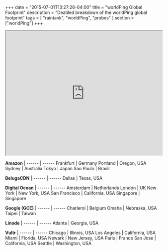 +++
date = "2015-07-01T13:27:26-04:00"
title = "worldPing Global Footprint"
description = "Deatiled breakdown of the worldPing global footprint"
tags = [ "raintank", "worldPing", "probes" ]
section = ["worldPing"]
+++

<iframe src="https://www.google.com/maps/d/embed?mid=1--hr2oTbvXbSEoqeB5K4rOl3YHo" width="100%" height="400"></iframe><br/>

**Amazon** | 
------ | ------
Frankfurt | Germany
Portland | Oregon, USA
Sydney | Australia
Tokyo | Japan
Sao Paulo | Brasil

**BelugaCDN** | 
------ | ------
Dallas | Texas, USA

**Digital Ocean** | 
------ | ------ 
Amsterdam | Netherlands
London | UK
New York | New York, USA
San Francisco | California, USA
Singapore | Singapore

**Google (GCE)** | 
------ | ------
Charleroi | Belgium
Omaha | Nebraska, USA
Taipei | Taiwan

**Linode** | 
------ | ------
Atlanta | Georgia, USA

**Vultr** | 
------ | ------
Chicago | Illinois, USA
Los Angeles | California, USA
Miami | Florida, USA
Newark | New Jersey, USA
Paris | France
San Jose | California, USA
Seattle | Washington, USA
